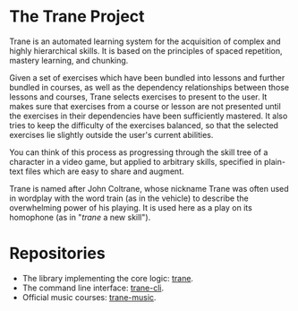 # The Trane Project

Trane is an automated learning system for the acquisition of complex and highly hierarchical skills.
It is based on the principles of spaced repetition, mastery learning, and chunking.

Given a set of exercises which have been bundled into lessons and further bundled in courses, as
well as the dependency relationships between those lessons and courses, Trane selects exercises to
present to the user. It makes sure that exercises from a course or lesson are not presented until
the exercises in their dependencies have been sufficiently mastered. It also tries to keep the
difficulty of the exercises balanced, so that the selected exercises lie slightly outside the user's
current abilities.

You can think of this process as progressing through the skill tree of a character in a video game,
but applied to arbitrary skills, specified in plain-text files which are easy to share and augment.

Trane is named after John Coltrane, whose nickname Trane was often used in wordplay with the word
train (as in the vehicle) to describe the overwhelming power of his playing. It is used here as a
play on its homophone (as in "*trane* a new skill").

# Repositories

- The library implementing the core logic: [trane](https://github.com/trane-project/trane).
- The command line interface: [trane-cli](https://github.com/trane-project/trane-cli).
- Official music courses: [trane-music](https://github.com/trane-project/trane-music).